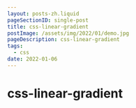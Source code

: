 ```yaml
---
layout: posts-zh.liquid
pageSectionID: single-post
title: css-linear-gradient
postImage: /assets/img/2022/01/demo.jpg
pageDescription: css-linear-gradient
tags: 
  - css
date: 2022-01-06
---
```

# css-linear-gradient